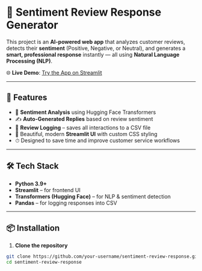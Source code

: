 # 💬 Sentiment Review Response Generator

This project is an **AI-powered web app** that analyzes customer reviews, detects their **sentiment** (Positive, Negative, or Neutral), and generates a **smart, professional response** instantly — all using **Natural Language Processing (NLP)**.

🌐 **Live Demo**: [Try the App on Streamlit](https://sentiment-review-response.streamlit.app/)

---

## 🚀 Features

- 🧠 **Sentiment Analysis** using Hugging Face Transformers  
- ✍️ **Auto-Generated Replies** based on review sentiment  
- 📄 **Review Logging** – saves all interactions to a CSV file  
- 🎨 Beautiful, modern **Streamlit UI** with custom CSS styling  
- ⏱ Designed to save time and improve customer service workflows  

---

## 🛠️ Tech Stack

- **Python 3.9+**
- **Streamlit** – for frontend UI
- **Transformers (Hugging Face)** – for NLP & sentiment detection
- **Pandas** – for logging responses into CSV

---

## 📦 Installation

1. **Clone the repository**
```bash
git clone https://github.com/your-username/sentiment-review-response.git
cd sentiment-review-response
